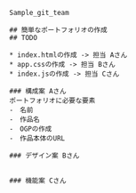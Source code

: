     Sample_git_team

    ## 簡単なポートフォリオの作成
    ## TODO

    * index.htmlの作成 -> 担当 Aさん
    * app.cssの作成 -> 担当 Bさん
    * index.jsの作成 -> 担当 Cさん

    ### 構成案 Aさん
    ポートフォリオに必要な要素
    ‐　名前
    ‐　作品名
    ‐　OGPの作成
    ‐　作品本体のURL

    ### デザイン案 Bさん


    ### 機能案 Cさん
